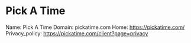 
# Pick A Time

Name: Pick A Time
Domain: pickatime.com
Home: https://pickatime.com/
Privacy_policy: https://pickatime.com/client?page=privacy
